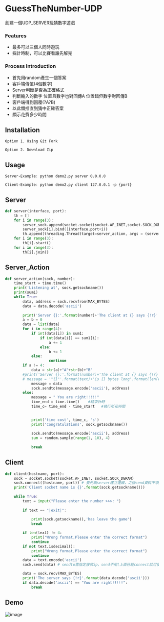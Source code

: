 # GuessTheNumber-UDP

創建一個UDP_SERVER玩猜數字遊戲</br>

### Features
- 最多可以三個人同時遊玩
- 採計時制，可以比賽看誰先解完

### Process introduction

- 首先用random產生一個答案
- 客戶端傳值(4個數字)
- Server判斷是否為正確格式
- 判斷輸入的數字 位置且數字也對回傳A 位置錯但數字對回傳B 
- 客戶端得到回覆(?A?B)
- 以此類推直到猜中正確答案
- 顯示花費多少時間
## Installation
```
Option 1. Using Git Fork
```
```
Option 2. Download Zip
```

## Usage

```
Server-Example: python demo2.py server 0.0.0.0
```
```
Client-Example: python demo2.py client 127.0.0.1 -p {port}
```
## Server
```python
def server(interface, port):
    th = []
    for i in range(3):
        server_sock.append(socket.socket(socket.AF_INET,socket.SOCK_DGRAM))
        server_sock[i].bind((interface,port+i))
        th.append(threading.Thread(target=server_action, args = (server_sock[i],i)))
    for i in range(3):
        th[i].start()
    for i in range(3):
        th[i].join()
```
## Server_Action
```python
def server_action(sock, number):
    time_start = time.time()
    print('Listening at', sock.getsockname())
    print(sum1)
    while True:
        data, address = sock.recvfrom(MAX_BYTES)  
        data = data.decode('ascii')
       
        print('Server {}:'.format(number)+'The client at {} says {!r}'.format(address, data))
        a = b = 0
        data = list(data)
        for i in range(4):
            if int(data[i]) in sum1:
                if int(data[i]) == sum1[i]:
                    a += 1
                else:
                    b += 1
            else:
                    continue
        if a != 4:
            data = str(a)+"A"+str(b)+"B"
        #print('Server {}:'.format(number)+'The client at {} says {!r}'.format(address, text))
        # message = '"{}"'.format(text)+'is {} bytes long'.format(len(data))
            message = data
            sock.sendto(message.encode('ascii'), address)
        else:
            message = " You are right!!!!!"
            time_end = time.time()    #結束計時
            time_c= time_end - time_start   #執行所花時間

            
            print('time cost', time_c, 's')
            print('Congratulations', sock.getsockname())
            
            sock.sendto(message.encode('ascii'), address)
            sum = random.sample(range(1, 10), 4) 
            
            break

```

## Client
```python
def client(hostname, port):
    sock = socket.socket(socket.AF_INET, socket.SOCK_DGRAM)
    sock.connect((hostname, port)) # 要先跟server建立連線，之後send資料不須指定地址
    print('Client socket name is {}'.format(sock.getsockname()))
    
    while True:
        text = input("Please enter the number >>>: ")
       
        if text == "|exit|":
            
            print(sock.getsockname(),'has leave the game')
            break

        if len(text) != 4:
            print("Wrong format,Please enter the correct format")
            continue
        if not text.isdecimal():
            print("Wrong format,Please enter the correct format")
            continue
        data = text.encode('ascii')
        sock.send(data) # sendto需指定接收ip，send不用(上面已經connect就可使用)

        data = sock.recv(MAX_BYTES)
        print('The server says {!r}'.format(data.decode('ascii')))
        if data.decode('ascii') == "You are right!!!!!":
            break
```



## Demo
![image](https://github.com/Xiang511/GuessTheNumber-UDP/assets/120042360/aa53a0f3-691a-454f-a549-71b2ff904ac7)
